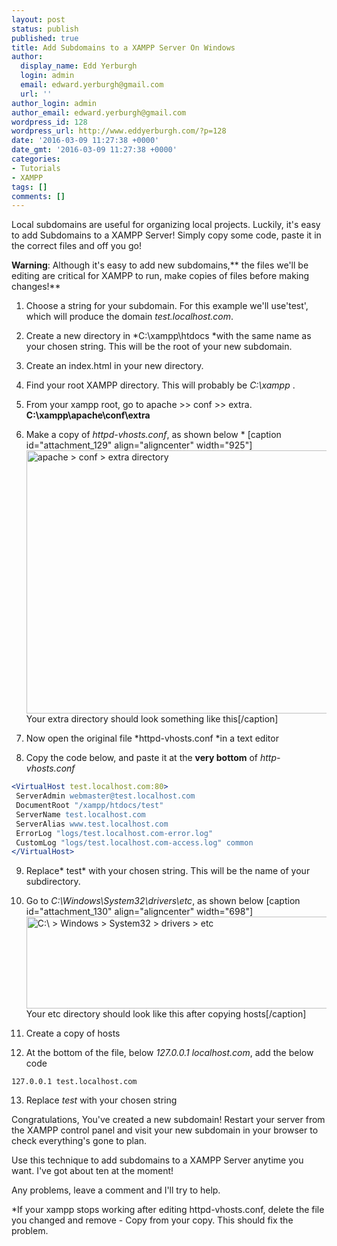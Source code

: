 ```yaml
---
layout: post
status: publish
published: true
title: Add Subdomains to a XAMPP Server On Windows
author:
  display_name: Edd Yerburgh
  login: admin
  email: edward.yerburgh@gmail.com
  url: ''
author_login: admin
author_email: edward.yerburgh@gmail.com
wordpress_id: 128
wordpress_url: http://www.eddyerburgh.com/?p=128
date: '2016-03-09 11:27:38 +0000'
date_gmt: '2016-03-09 11:27:38 +0000'
categories:
- Tutorials
- XAMPP
tags: []
comments: []
---
```


Local subdomains are useful for organizing local projects.  Luckily, it's easy to add Subdomains to a XAMPP Server! Simply copy some code, paste it in the correct files and off you go!

**Warning**: Although it's easy to add new subdomains,** the files we'll be editing are critical for XAMPP to run, make copies of files before making changes!**


1. Choose a string for your subdomain. For this example we'll use'test', which will produce the domain *test.localhost.com*.
2. Create a new directory in *C:\xampp\htdocs *with the same name as your chosen string. This will be the root of your new subdomain.
3. Create an index.html in your new directory.
4. Find your root XAMPP directory. This will probably be *C:\xampp* .
5. From your xampp root, go to apache >> conf >> extra.  **C:\xampp\apache\conf\extra**
6. Make a copy of *httpd-vhosts.conf*, as shown below *
[caption id="attachment_129" align="aligncenter" width="925"]<a href="http://ec2-52-42-182-165.us-west-2.compute.amazonaws.com/blog/wp-content/uploads/2016/03/xampp.apache.png" rel="attachment wp-att-129"><img class="wp-image-129 size-full" src="http://ec2-52-42-182-165.us-west-2.compute.amazonaws.com/blog/wp-content/uploads/2016/03/xampp.apache.png" alt="apache > conf > extra directory" width="925" height="421" /></a> Your extra directory should look something like this[/caption]
 
7. Now open the original file *httpd-vhosts.conf *in a text editor
8. Copy the code below, and paste it at the **very bottom** of *http-vhosts.conf*
```apache
<VirtualHost test.localhost.com:80>
 ServerAdmin webmaster@test.localhost.com
 DocumentRoot "/xampp/htdocs/test"
 ServerName test.localhost.com
 ServerAlias www.test.localhost.com
 ErrorLog "logs/test.localhost.com-error.log"
 CustomLog "logs/test.localhost.com-access.log" common
</VirtualHost>
```
9. Replace* test* with your chosen string. This will be the name of your subdirectory.
10. Go to *C:\Windows\System32\drivers\etc*, as shown below
[caption id="attachment_130" align="aligncenter" width="698"]<a href="http://ec2-52-42-182-165.us-west-2.compute.amazonaws.com/blog/wp-content/uploads/2016/03/xampp.system32.png" rel="attachment wp-att-130"><img class="wp-image-130 size-full" src="http://ec2-52-42-182-165.us-west-2.compute.amazonaws.com/blog/wp-content/uploads/2016/03/xampp.system32.png" alt="C:\ > Windows > System32 > drivers > etc" width="698" height="147" /></a> Your etc directory should look like this after copying hosts[/caption]
 
11. Create a copy of hosts
12. At the bottom of the file, below *127.0.0.1 localhost.com*, add the below code
<pre><code class="apache">127.0.0.1 test.localhost.com</code>
</pre>

13. Replace *test* with your chosen string

Congratulations, You've created a new subdomain! Restart your server from the XAMPP control panel and visit your new subdomain in your browser to check everything's gone to plan.

Use this technique to add subdomains to a XAMPP Server anytime you want. I've got about ten at the moment!

Any problems, leave a comment and I'll try to help.

*If your xampp stops working after editing httpd-vhosts.conf, delete the file you changed and remove - Copy from your copy. This should fix the problem.
